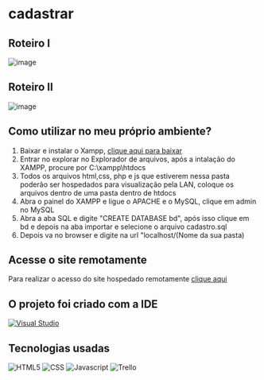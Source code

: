 # cadastrar

## Roteiro I

![image](https://github.com/RaiSMel/cadastrar/assets/93801960/33669b1b-3aa8-4f53-84e2-9e415f0b5673)

## Roteiro II

![image](https://github.com/RaiSMel/cadastrar/assets/93801960/31174f18-0306-42fd-a1b4-cf0807645817)


## Como utilizar no meu próprio ambiente?

<ol>
<li>Baixar e instalar o Xampp, <a href="https://www.apachefriends.org/pt_br/index.html">clique aqui para baixar</a></li>
<li>Entrar no explorar no  Explorador de arquivos, após a intalação do XAMPP, procure por C:\xampp\htdocs</li>
<li>Todos os arquivos html,css, php e js que estiverem nessa pasta poderâo ser hospedados para visualização pela LAN, coloque os arquivos dentro de uma pasta dentro de htdocs </li>
<li>Abra o painel do XAMPP e ligue o APACHE e o MySQL, clique em admin no MySQL </li>
<li>Abra a aba SQL e digite "CREATE DATABASE bd", após isso clique em bd e depois na aba importar e selecione o arquivo cadastro.sql</li>
<li>Depois va no browser e digite na url "localhost/(Nome da sua pasta)</li>
</ol>

## Acesse o site remotamente

<p>Para realizar o acesso do site hospedado remotamente <a href="http://cadastrar.infinityfreeapp.com/index.php">clique aqui</a></p>

## O projeto foi criado com a IDE

[![Visual Studio](https://img.shields.io/badge/Visual_Studio_Code-0078D4?style=for-the-badge&logo=visual%20studio%20code&logoColor=white)](https://code.visualstudio.com/)

## Tecnologias usadas 

![HTML5](https://img.shields.io/badge/HTML-239120?style=for-the-badge&logo=html5&logoColor=white)
![CSS](https://img.shields.io/badge/CSS-239120?&style=for-the-badge&logo=css3&logoColor=white)
![Javascript](https://img.shields.io/badge/JavaScript-F7DF1E?style=for-the-badge&logo=javascript&logoColor=black)
![Trello](https://img.shields.io/badge/Trello-0052CC?style=for-the-badge&logo=trello&logoColor=white)

